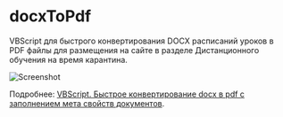 # docxToPdf
VBScript для быстрого конвертирования DOCX расписаний уроков в PDF файлы для размещения на сайте в разделе Дистанционного обучения на время карантина.

![Screenshot](https://repository-images.githubusercontent.com/256556114/86c64400-95d3-11ea-83e0-a31326a4bce5)

Подробнее: [VBScript. Быстрое конвертирование docx в pdf с заполнением мета свойств документов](https://projectsoft.ru/travel-notes/vbscript-docx-to-pdf/).
